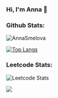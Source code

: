 ### Hi, I'm Anna 👋

### Github Stats:

<p><img align="center" src="https://streak-stats.demolab.com/?user=AnnaSmelova" alt="AnnaSmelova" /></p>

[![Top Langs](https://github-readme-stats.vercel.app/api/top-langs/?username=AnnaSmelova)](https://github.com/AnnaSmelova/github-readme-stats) 

### Leetcode Stats:
![Leetcode Stats](https://leetcard.jacoblin.cool/AnnaSmelova?cache=0)

![](https://komarev.com/ghpvc/?username=AnnaSmelova&color=038557)

<!--
**AnnaSmelova/AnnaSmelova** is a ✨ _special_ ✨ repository because its `README.md` (this file) appears on your GitHub profile.

Here are some ideas to get you started:

- 🔭 I’m currently working on ...
- 🌱 I’m currently learning ...
- 👯 I’m looking to collaborate on ...
- 🤔 I’m looking for help with ...
- 💬 Ask me about ...
- 📫 How to reach me: ...
- 😄 Pronouns: ...
- ⚡ Fun fact: ...
-->
